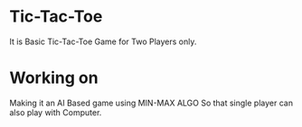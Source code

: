 # Tic-Tac-Toe
It is Basic Tic-Tac-Toe Game for Two Players only.

# Working on
Making it an AI Based game using MIN-MAX ALGO So that 
single player can also play with Computer. 
